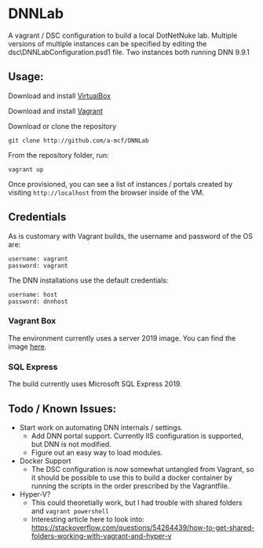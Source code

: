# DNNLab
A vagrant / DSC configuration to build a local DotNetNuke lab. Multiple versions of multiple instances can be specified 
by editing the dsc\DNNLabConfiguration.psd1 file. Two instances both running DNN 9.9.1

## Usage:
Download and install [VirtualBox](https://www.virtualbox.org/wiki/Downloads)

Download and install [Vagrant](https://www.vagrantup.com/downloads.html)

Download or clone the repository
```
git clone http://github.com/a-mcf/DNNLab
```

From the repository folder, run:
```
vagrant up
```

Once provisioned, you can see a list of instances / portals created by visiting ```http://localhost``` 
from the browser inside of the VM.

## Credentials
As is customary with Vagrant builds, the username and password of the OS are:
```
username: vagrant
password: vagrant
```

The DNN installations use the default credentials:
```
username: host
password: dnnhost
```

### Vagrant Box
The environment currently uses a server 2019 image. You can find the image 
[here](https://app.vagrantup.com/StefanScherer/boxes/windows_2019).

### SQL Express
The build currently uses Microsoft SQL Express 2019.

## Todo / Known Issues:
- Start work on automating DNN internals / settings.
    - Add DNN portal support. Currently IIS configuration is supported, but DNN is not modified.
    - Figure out an easy way to load modules.
- Docker Support
  - The DSC configuration is now somewhat untangled from Vagrant, so it should be possible to use this to build a docker container by running the scripts in the order prescribed by the Vagrantfile.
- Hyper-V?
  - This could theoretially work, but I had trouble with shared folders and `vagrant powershell`
  - Interesting article here to look into: https://stackoverflow.com/questions/54264439/how-to-get-shared-folders-working-with-vagrant-and-hyper-v
    
